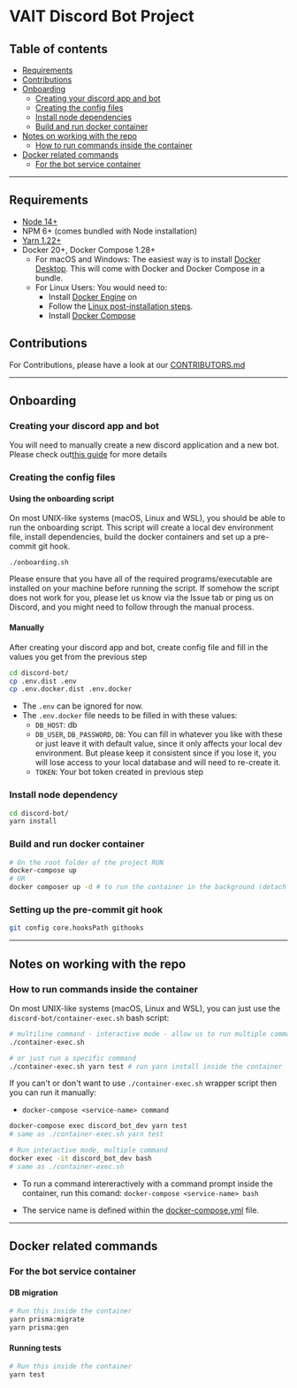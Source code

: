# VAIT Discord Bot Project

## Table of contents

- [Requirements](#requirements)
- [Contributions](#contributions)
- [Onboarding](#onboarding)
  - [Creating your discord app and bot](#creating-your-discord-app-and-bot)
  - [Creating the config files](#creating-the-config-files)
  - [Install node dependencies](#install-node-dependencies)
  - [Build and run docker container](#build-and-run-docker-container)
- [Notes on working with the repo](#notes-on-working-with-the-repo)
  - [How to run commands inside the container](#how-to-run-commands-inside-the-container)
- [Docker related commands](#docker-related-commands)
  - [For the bot service container](#for-the-bot-service-container)

***

## Requirements

- [Node 14+](https://nodejs.org/en/)
- NPM 6+ (comes bundled with Node installation)
- [Yarn 1.22+](https://classic.yarnpkg.com/en/docs/install/)
- Docker 20+, Docker Compose 1.28+
  - For macOS and Windows: The easiest way is to install [Docker Desktop](https://www.docker.com/products/docker-desktop "docker desktop").
    This will come with Docker and Docker Compose in a bundle.
  - For Linux Users: You would need to:
    - Install [Docker Engine](https://docs.docker.com/engine/install/#server "docker engine") on
    - Follow the [Linux post-installation steps](https://docs.docker.com/engine/install/linux-postinstall/ "Linux post-installation steps").
    - Install [Docker Compose](https://docs.docker.com/compose/install/ "docker compose")

## Contributions

For Contributions, please have a look at our [CONTRIBUTORS.md](.github/CONTRIBUTING.md)

***

## Onboarding

### Creating your discord app and bot

You will need to manually create a new discord application and a new bot. Please check out[this guide](https://discordjs.guide/preparations/setting-up-a-bot-application.html#creating-your-bot) for more details

### Creating the config files

#### Using the onboarding script

On most UNIX-like systems (macOS, Linux and WSL), you should be able to run the
onboarding script. This script will create a local dev environment file, install
dependencies, build the docker containers and set up a pre-commit git hook.

```shell
./onboarding.sh
```

Please ensure that you have all of the required programs/executable are
installed on your machine before running the script. If somehow the script
does not work for you, please let us know via the Issue tab or ping us on
Discord, and you might need to follow through the manual process.

#### Manually

After creating your discord app and bot, create config file and fill in the values you get from the previous step

```bash
cd discord-bot/
cp .env.dist .env
cp .env.docker.dist .env.docker
```

- The `.env` can be ignored for now.
- The `.env.docker` file needs to be filled in with these values:
  - `DB_HOST`: db
  - `DB_USER`, `DB_PASSWORD`, `DB`: You can fill in whatever you like with these or just leave it with default value,
    since it only affects your local dev environment. But please keep it
    consistent since if you lose it, you will lose access to your local
    database and will need to re-create it.
  - `TOKEN`: Your bot token created in previous step

### Install node dependency

```bash
cd discord-bot/
yarn install
```

### Build and run docker container

```bash
# On the root folder of the project RUN
docker-compose up
# OR
docker composer up -d # to run the container in the background (detach mode)
```

### Setting up the pre-commit git hook

```bash
git config core.hooksPath githooks
```

***

## Notes on working with the repo

### How to run commands inside the container

On most UNIX-like systems (macOS, Linux and WSL), you can just use the `discord-bot/container-exec.sh` bash script:

```bash
# multiline command - interactive mode - allow us to run multiple command
./container-exec.sh

# or just run a specific command
./container-exec.sh yarn test # run yarn install inside the container
```

If you can't or don't want to use `./container-exec.sh` wrapper script then you can run it manually:

- `docker-compose <service-name> command`

```bash
docker-compose exec discord_bot_dev yarn test
# same as ./container-exec.sh yarn test
```

```bash
# Run interactive mode, multiple command
docker exec -it discord_bot_dev bash
# same as ./container-exec.sh
```

- To run a command intereractively with a command prompt inside the
  container, run this comand: `docker-compose <service-name> bash`

- The service name is defined within the [docker-compose.yml](/docker-compose.yml) file.

***

## Docker related commands

### For the bot service container

#### DB migration

```bash
# Run this inside the container
yarn prisma:migrate
yarn prisma:gen
```

#### Running tests

```bash
# Run this inside the container
yarn test
```
